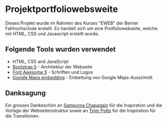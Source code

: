 # Projektportfoliowebsweite #
Dieses Projekt wurde im Rahmen des Kurses "EWEB" der Berner Fahhochschule erstellt. Es handelt sich um eine Protfoliowebseite, welche mit HTML, CSS und Javascript erstellt wurde.

## Folgende Tools wurden verwendet ##
* HTML, CSS and JavaScript
* [Bootstrap 5](https://getbootstrap.com/docs/5.0/getting-started/introduction/) - Architektur der Webseite
* [Font Awesome 5](https://fontawesome.com/) - Schriften und Logos
* [Google Maps embedding](https://www.embed-map.com/) - Einbettung von Google Maps-Ausschnitt

## Danksagung ##
Ein grosses Dankeschön an [Sampurna Chapagain](https://github.com/SampurnaC/portfolio_website_fcc/tree/portfolio-starter-files) für die Inspiration und die Vorlage der Webseitenstruktur sowie an [Tyler Potts](https://github.com/TylerPottsDev/js-page-transitions-basic) für die Inspiration für die Transitionen.
